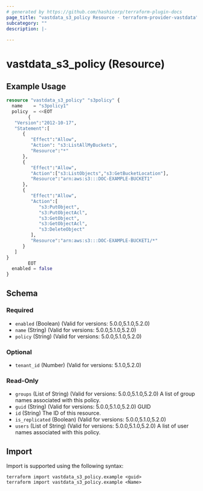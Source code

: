 ```yaml
---
# generated by https://github.com/hashicorp/terraform-plugin-docs
page_title: "vastdata_s3_policy Resource - terraform-provider-vastdata"
subcategory: ""
description: |-
  
---
```


# vastdata_s3_policy (Resource)



## Example Usage

```terraform
resource "vastdata_s3_policy" "s3policy" {
  name    = "s3policy1"
  policy  = <<EOT
        {
   "Version":"2012-10-17",
   "Statement":[
      {
         "Effect":"Allow",
         "Action": "s3:ListAllMyBuckets",
         "Resource":"*"
      },
      {
         "Effect":"Allow",
         "Action":["s3:ListObjects","s3:GetBucketLocation"],
         "Resource":"arn:aws:s3:::DOC-EXAMPLE-BUCKET1"
      },
      {
         "Effect":"Allow",
         "Action":[
            "s3:PutObject",
            "s3:PutObjectAcl",
            "s3:GetObject",
            "s3:GetObjectAcl",
            "s3:DeleteObject"
         ],
         "Resource":"arn:aws:s3:::DOC-EXAMPLE-BUCKET1/*"
      }
   ]
}
        EOT
  enabled = false
}
```

<!-- schema generated by tfplugindocs -->
## Schema

### Required

- `enabled` (Boolean) (Valid for versions: 5.0.0,5.1.0,5.2.0)
- `name` (String) (Valid for versions: 5.0.0,5.1.0,5.2.0)
- `policy` (String) (Valid for versions: 5.0.0,5.1.0,5.2.0)

### Optional

- `tenant_id` (Number) (Valid for versions: 5.1.0,5.2.0)

### Read-Only

- `groups` (List of String) (Valid for versions: 5.0.0,5.1.0,5.2.0) A list of group names associated with this policy.
- `guid` (String) (Valid for versions: 5.0.0,5.1.0,5.2.0) GUID
- `id` (String) The ID of this resource.
- `is_replicated` (Boolean) (Valid for versions: 5.0.0,5.1.0,5.2.0)
- `users` (List of String) (Valid for versions: 5.0.0,5.1.0,5.2.0) A list of user names associated with this policy.

## Import

Import is supported using the following syntax:

```shell
terraform import vastdata_s3_policy.example <guid>
terraform import vastdata_s3_policy.example <Name>
```
